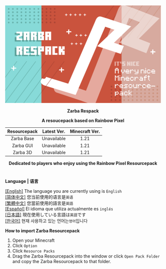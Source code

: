 ![Cover](https://github.com/ZfIxV/Zarba-Respack/blob/main/Zarba%20Respack%20-%20Header.png)
<div align="center">

**Zarba Respack**

**A resoucepack based on Rainbow Pixel**

| Resourcepack | Latest Ver. | Minecraft Ver. |
| :-: | :-: | :-: |
| Zarba Base | Unavailable | 1.21 |
| Zarba GUI | Unavailable | 1.21 |
| Zarba 3D | Unavailable | 1.21 |

</div>

<div align="center">
  
**Dedicated to players who enjoy using the Rainbow Pixel Resourcepack**

</div>

#               

**Language | 语言**

[[English]](https://github.com/ZfIxV/Zarba-Respack/tree/main/README.md)   The language you are currently using is `English`         
[[简体中文]](https://github.com/ZfIxV/Zarba-Respack/tree/main/README-SC.md)   您当前使用的语言是`英语`         
[[繁體中文]](https://github.com/ZfIxV/Zarba-Respack/tree/main/README-TC.md)   您當前使用的語言是`英語`         
[[Español]](https://github.com/ZfIxV/Zarba-Respack/tree/main/README-ES.md)   El idioma que utiliza actualmente es `inglés`        
[[日本語]](https://github.com/ZfIxV/Zarba-Respack/tree/main/README-JP.md)   現在使用している言語は`英語`です        
[[한국어]](https://github.com/ZfIxV/Zarba-Respack/tree/main/README-KO.md)   현재 사용하고 있는 언어는`영어`입니다         


**How to import Zarba Resourcepack**

1. Open your Minecraft
2. Click `Option`
3. Click `Resource Packs`
4. Drag the Zarba Resourcepack into the window or click `Open Pack Folder` and copy the Zarba Resourcepack to that folder.